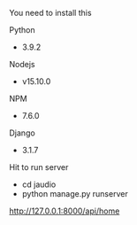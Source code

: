 You need to install this

Python 
- 3.9.2

Nodejs 
- v15.10.0

NPM 
- 7.6.0

Django 
- 3.1.7

Hit to run server
- cd jaudio
- python manage.py runserver

http://127.0.0.1:8000/api/home
